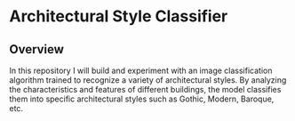 # Architectural Style Classifier

## Overview
In this repository I will build and experiment with an image classification algorithm trained to recognize a variety of architectural styles. By analyzing the characteristics and features of different buildings, the model classifies them into specific architectural styles such as Gothic, Modern, Baroque, etc.



